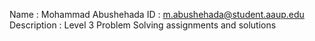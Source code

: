 Name : Mohammad Abushehada
ID : m.abushehada@student.aaup.edu
Description : Level 3 Problem Solving assignments and solutions

